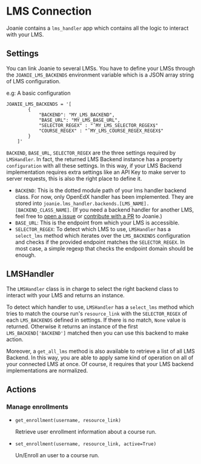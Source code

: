 # LMS Connection

Joanie contains a `lms_handler` app which contains all the logic to interact
with your LMS.

## Settings

You can link Joanie to several LMSs. You have to define your LMSs through the `JOANIE_LMS_BACKENDS`
environment variable which is a JSON array string of LMS configuration.

e.g: A basic configuration

```shell
JOANIE_LMS_BACKENDS = '[
        {
            "BACKEND": "MY_LMS_BACKEND",
            "BASE_URL": "MY_LMS_BASE_URL",
            "SELECTOR_REGEX" : "ˆMY_LMS_SELECTOR_REGEX$"
            "COURSE_REGEX" : "ˆMY_LMS_COURSE_REGEX_REGEX$"
        }
    ]'
```

`BACKEND`, `BASE_URL`, `SELECTOR_REGEX` are the three settings required by `LMSHandler`. In fact,
the returned LMS Backend instance has a property `configuration` with all these settings. In this
way, if your LMS Backend implementation requires extra settings like an API Key to make server to
server requests, this is also the right place to define it.

- `BACKEND`: This is the dotted module path of your lms handler backend class. For now, only OpenEdX
  handler has been implemented. They are stored into
  `joanie.lms_handler.backends.[LMS_NAME].[BACKEND_CLASS_NAME]`. (If you need a backend handler for
  another LMS, feel free to [open a issue](https://github.com/openfun/joanie/issues)
  or [contribute with a PR](https://github.com/openfun/joanie/pulls) to Joanie.)
- `BASE_URL`: This is the endpoint from which your LMS is accessible.
- `SELECTOR_REGEX`: To detect which LMS to use, `LMSHandler` has a `select_lms` method which
  iterates over the `LMS_BACKENDS` configuration and checks if the provided endpoint matches the
  `SELECTOR_REGEX`. In most case, a simple regexp that checks the endpoint domain should be enough.

## LMSHandler

The `LMSHandler` class is in charge to select the right backend class to interact with your LMS and
returns an instance.

To detect which handler to use, `LMSHandler` has a `select_lms` method which tries to match the
course run's `resource_link` with the `SELECTOR_REGEX` of each `LMS_BACKENDS` defined in settings.
If there is no match, `None` value is returned. Otherwise it returns an instance of the first
`LMS_BACKEND['BACKEND']` matched then you can use this backend to make action.

Moreover, a `get_all_lms` method is also available to retrieve a list of all LMS Backend. In this
way, you are able to apply same kind of operation on all of your connected LMS at once. Of course,
it requires that your LMS backend implementations are normalized.

## Actions

### Manage enrollments

- `get_enrollment(username, resource_link)`

  Retrieve user enrollment information about a course run.

- `set_enrollment(username, resource_link, active=True)`

  Un/Enroll an user to a course run.
